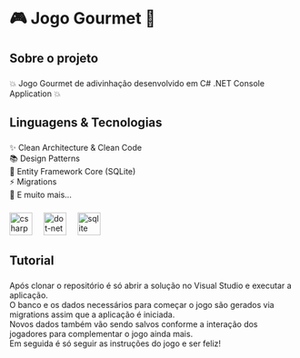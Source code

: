 <h1 align="left">🎮 Jogo Gourmet 🍴</h1>

###

<h2 align="left">Sobre o projeto</h2>

###

<p align="left">💥 Jogo Gourmet de adivinhação desenvolvido em C# .NET Console Application 💥</p>

###

<h2 align="left">Linguagens & Tecnologias</h2>

###

<p align="left">✨ Clean Architecture & Clean Code<br>📚 Design Patterns<br>💾 Entity Framework Core (SQLite)<br>⚡ Migrations<br>🚀 E muito mais...</p>

###

<div align="left">
  <img src="https://cdn.jsdelivr.net/gh/devicons/devicon/icons/csharp/csharp-original.svg" height="40" alt="csharp logo"  />
  <img width="12" />
  <img src="https://skillicons.dev/icons?i=dotnet" height="40" alt="dot-net logo"  />
  <img width="12" />
  <img src="https://skillicons.dev/icons?i=sqlite" height="40" alt="sqlite logo"  />
</div>

###

<h2 align="left">Tutorial</h2>

###

<p align="left">Após clonar o repositório é só abrir a solução no Visual Studio e executar a aplicação. <br>O banco e os dados necessários para começar o jogo são gerados via migrations assim que a aplicação é iniciada.<br>Novos dados também vão sendo salvos conforme a interação dos jogadores para complementar o jogo ainda mais.<br>Em seguida é só seguir as instruções do jogo e ser feliz!</p>

###